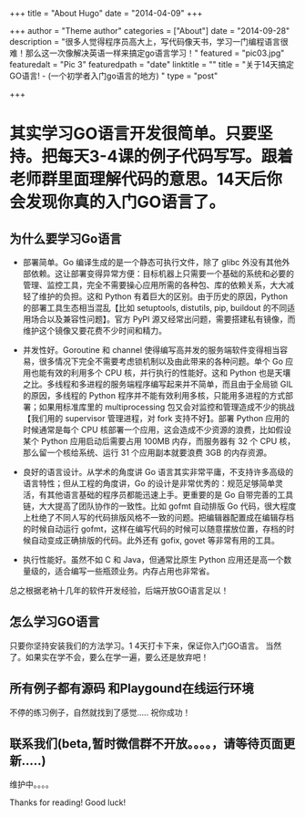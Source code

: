 +++
title = "About Hugo"
date = "2014-04-09"
+++

+++
author = "Theme author"
categories = ["About"]
date = "2014-09-28"
description = "很多人觉得程序员高大上，写代码像天书，学习一门编程语言很难！那么这一次像解决英语一样来搞定go语言学习！"
featured = "pic03.jpg"
featuredalt = "Pic 3"
featuredpath = "date"
linktitle = ""
title = "关于14天搞定GO语言! - (一个初学者入门go语言的地方) "
type = "post"

+++

# 其实学习GO语言开发很简单。只要坚持。把每天3-4课的例子代码写写。跟着老师群里面理解代码的意思。14天后你会发现你真的入门GO语言了。


## 为什么要学习Go语言

* 部署简单。Go 编译生成的是一个静态可执行文件，除了 glibc 外没有其他外部依赖。这让部署变得异常方便：目标机器上只需要一个基础的系统和必要的管理、监控工具，完全不需要操心应用所需的各种包、库的依赖关系，大大减轻了维护的负担。这和 Python 有着巨大的区别。由于历史的原因，Python 的部署工具生态相当混乱【比如 setuptools, distutils, pip, buildout 的不同适用场合以及兼容性问题】。官方 PyPI 源又经常出问题，需要搭建私有镜像，而维护这个镜像又要花费不少时间和精力。

* 并发性好。Goroutine 和 channel 使得编写高并发的服务端软件变得相当容易，很多情况下完全不需要考虑锁机制以及由此带来的各种问题。单个 Go 应用也能有效的利用多个 CPU 核，并行执行的性能好。这和 Python 也是天壤之比。多线程和多进程的服务端程序编写起来并不简单，而且由于全局锁 GIL 的原因，多线程的 Python 程序并不能有效利用多核，只能用多进程的方式部署；如果用标准库里的 multiprocessing 包又会对监控和管理造成不少的挑战【我们用的 supervisor 管理进程，对 fork 支持不好】。部署 Python 应用的时候通常是每个 CPU 核部署一个应用，这会造成不少资源的浪费，比如假设某个 Python 应用启动后需要占用 100MB 内存，而服务器有 32 个 CPU 核，那么留一个核给系统、运行 31 个应用副本就要浪费 3GB 的内存资源。
* 良好的语言设计。从学术的角度讲 Go 语言其实非常平庸，不支持许多高级的语言特性；但从工程的角度讲，Go 的设计是非常优秀的：规范足够简单灵活，有其他语言基础的程序员都能迅速上手。更重要的是 Go 自带完善的工具链，大大提高了团队协作的一致性。比如 gofmt 自动排版 Go 代码，很大程度上杜绝了不同人写的代码排版风格不一致的问题。把编辑器配置成在编辑存档的时候自动运行 gofmt，这样在编写代码的时候可以随意摆放位置，存档的时候自动变成正确排版的代码。此外还有 gofix, govet 等非常有用的工具。
* 执行性能好。虽然不如 C 和 Java，但通常比原生 Python 应用还是高一个数量级的，适合编写一些瓶颈业务。内存占用也非常省。

总之根据老衲十几年的软件开发经验，后端开放GO语言足以！ 

## 怎么学习GO语言

   只要你坚持安装我们的方法学习。1 4天打卡下来，保证你入门GO语言。 当然了。如果实在学不会，要么在学一遍，要么还是放弃吧！


## 所有例子都有源码 和Playgound在线运行环境
  不停的练习例子，自然就找到了感觉..... 祝你成功！


## 联系我们(beta,暂时微信群不开放。。。。，请等待页面更新.....)
  维护中。。。。


Thanks for reading!
Good luck!